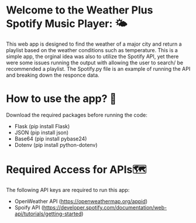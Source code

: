 # **Welcome to the Weather Plus Spotify Music Player**: :sun_behind_small_cloud:
This web app is designed to find the weather of a major city and return a playlist based on the weather conditions such as temperature. 
This is a simple app, the orginal idea was also to utilize the Spotify API, yet there were some issues running the output with allowing the user to search/ be recommended a playlist. 
The Spotify.py file is an example of running the API and breaking down the responce data. 

# **How to use the app?** :compass:

Download the required packages before running the code:

- Flask (pip install Flask)
- JSON (pip install json)
- Base64 (pip install pybase24)
- Dotenv (pip install python-dotenv)

# **Required Access for APIs**:world_map:

The following API keys are required to run this app: 

- OpenWeather API (https://openweathermap.org/appid)
- Spoify API (https://developer.spotify.com/documentation/web-api/tutorials/getting-started)


